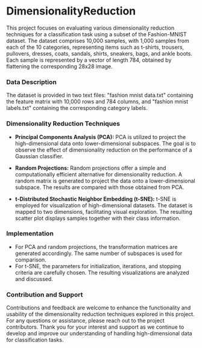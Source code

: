 # DimensionalityReduction
This project focuses on evaluating various dimensionality reduction techniques for a classification task using a subset of the Fashion-MNIST dataset. The dataset comprises 10,000 samples, with 1,000 samples from each of the 10 categories, representing items such as t-shirts, trousers, pullovers, dresses, coats, sandals, shirts, sneakers, bags, and ankle boots. Each sample is represented by a vector of length 784, obtained by flattening the corresponding 28x28 image.

### Data Description
The dataset is provided in two text files: "fashion mnist data.txt" containing the feature matrix with 10,000 rows and 784 columns, and "fashion mnist labels.txt" containing the corresponding category labels.

### Dimensionality Reduction Techniques
- **Principal Components Analysis (PCA):** PCA is utilized to project the high-dimensional data onto lower-dimensional subspaces. The goal is to observe the effect of dimensionality reduction on the performance of a Gaussian classifier.
  
- **Random Projections:** Random projections offer a simple and computationally efficient alternative for dimensionality reduction. A random matrix is generated to project the data onto a lower-dimensional subspace. The results are compared with those obtained from PCA.

- **t-Distributed Stochastic Neighbor Embedding (t-SNE):** t-SNE is employed for visualization of high-dimensional datasets. The dataset is mapped to two dimensions, facilitating visual exploration. The resulting scatter plot displays samples together with their class information.

### Implementation
- For PCA and random projections, the transformation matrices are generated accordingly. The same number of subspaces is used for comparison.
- For t-SNE, the parameters for initialization, iterations, and stopping criteria are carefully chosen. The resulting visualizations are analyzed and discussed.

### Contribution and Support
Contributions and feedback are welcome to enhance the functionality and usability of the dimensionality reduction techniques explored in this project. For any questions or assistance, please reach out to the project contributors. Thank you for your interest and support as we continue to develop and improve our understanding of handling high-dimensional data for classification tasks.
